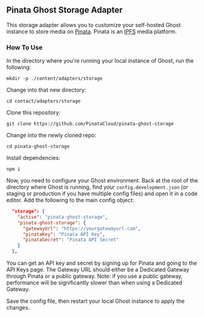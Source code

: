 ## Pinata Ghost Storage Adapter 

This storage adapter allows you to customize your self-hosted Ghost instance to store media on [Pinata](https://pinata.cloud). Pinata is an [IPFS](https://ipfs.io) media platform. 

### How To Use 

In the directory where you're running your local instance of Ghost, run the following: 

```
mkdir -p ./content/adapters/storage
```

Change into that new directory: 

```
cd contact/adapters/storage
```

Clone this repository: 

```
git clone https://github.com/PinataCloud/pinata-ghost-storage
```

Change into the newly cloned repo: 

```
cd pinata-ghost-storage
```

Install dependencies: 

```
npm i
```

Now, you need to configure your Ghost environment. Back at the root of the directory where Ghost is running, find your `config.development.json` (or staging or production if you have multiple config files) and open it in a code editor. Add the following to the main config object: 

```json
  "storage": {
    "active": "pinata-ghost-storage",
    "pinata-ghost-storage": {
      "gatewayUrl": "https://yourgatewayurl.com", 
      "pinataKey": "Pinata API Key", 
      "pinataSecret": "Pinata API Secret"
    }
  },
```

You can get an API key and secret by signing up for Pinata and going to the API Keys page. The Gateway URL should either be a Dedicated Gateway through Pinata or a public gateway. Note: if you use a public gateway, performance will be significantly slower than when using a Dedicated Gateway. 

Save the config file, then restart your local Ghost instance to apply the changes. 